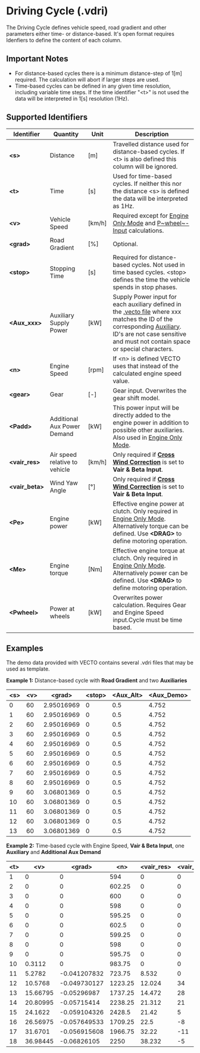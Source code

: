 Driving Cycle (.vdri)
=====================

The Driving Cycle defines vehicle speed, road gradient and other parameters either time- or distance-based. It's open format requires Idenfiers to define the content of each column.

Important Notes
---------------

- For distance-based cycles there is a minimum distance-step of 1[m] required. The calculation will abort if larger steps are used.
- Time-based cycles can be defined in any given time resolution, including variable time steps. If the time identifier "\<t\>" is not used the data will be interpreted in 1[s] resolution (1Hz).

Supported Identifiers
---------------------

| Identifier | Quantity | Unit   | Description                                     
| ---------- | -------- | ------ | ------------------------------------------------
| **\<s\>** 		 | Distance	| [m]    | Travelled distance used for distance-based cycles. If \<t\> is also defined this column will be ignored.
| **\<t\>**        | Time     | [s]    | Used for time-based cycles. If neither this nor the distance \<s\> is defined the data will be interpreted as 1Hz.
| **\<v\>** | Vehicle Speed   | [km/h] | Required except for [Engine Only Mode](#engine-only-mode) and [P~wheel~-Input](#pwheel-input-sico-mode) calculations.
| **\<grad\>** | Road Gradient | \[%\] | Optional.
| **\<stop\>** | Stopping Time | \[s\] | Required for distance-based cycles. Not used in time based cycles. \<stop\> defines the time the vehicle spends in stop phases.
| **\<Aux_xxx\>** | Auxiliary Supply Power | \[kW\] | Supply Power input for each auxiliary defined in the [.vecto file](#job-editor) where xxx matches the ID of the corresponding [Auxiliary](#auxiliary-dialog). ID's are not case sensitive and must not contain space or special characters.
| **\<n\>** | Engine Speed | \[rpm\] | If \<n\> is defined VECTO uses that instead of the calculated engine speed value.
| **\<gear\>** | Gear	| \[-\] | Gear input. Overwrites the gear shift model.
| **\<Padd\>** | Additional Aux Power Demand | \[kW\]	| This power input will be directly added to the engine power in addition to possible other auxiliaries. Also used in [Engine Only Mode](#engine-only-mode).
| **\<vair_res\>** | Air speed relative to vehicle | \[km/h\] | Only required if [**Cross Wind Correction**](#cross-wind-correction) is set to **Vair & Beta Input**.
| **\<vair_beta\>** | Wind Yaw Angle | \[°\] | Only required if [**Cross Wind Correction**](#cross-wind-correction) is set to **Vair & Beta Input**.
| **\<Pe\>** | Engine power | \[kW\] | Effective engine power at clutch. Only required in [Engine Only Mode](#engine-only-mode). Alternatively torque <Me> can be defined. Use **\<DRAG>** to define motoring operation.
| **\<Me\>** | Engine torque | \[Nm\] | Effective engine torque at clutch. Only required in [Engine Only Mode](#engine-only-mode). Alternatively power <Pe> can be defined. Use **\<DRAG\>** to define motoring operation.
| **\<Pwheel\>** | Power at wheels | \[kW\] | Overwrites power calculation. Requires Gear and Engine Speed input.Cycle must be time based.

Examples
--------

The demo data provided with VECTO contains several .vdri files that may be used as template.

**Example 1:** Distance-based cycle with **Road Gradient** and two **Auxiliaries**


|\<s\>|\<v\>|\<grad\>|\<stop\>|\<Aux_Alt\>|\<Aux_Demo\>
| - | - | ---- | ---- | ------- | ---------
| 0 | 60 | 2.95016969 | 0 | 0.5 | 4.752
| 1 | 60 | 2.95016969 | 0 | 0.5 | 4.752
| 2 | 60 | 2.95016969 | 0 | 0.5 | 4.752
| 3 | 60 | 2.95016969 | 0 | 0.5 | 4.752
| 4 | 60 | 2.95016969 | 0 | 0.5 | 4.752
| 5 | 60 | 2.95016969 | 0 | 0.5 | 4.752
| 6 | 60 | 2.95016969 | 0 | 0.5 | 4.752
| 7 | 60 | 2.95016969 | 0 | 0.5 | 4.752
| 8 | 60 | 2.95016969 | 0 | 0.5 | 4.752
| 9 | 60 | 3.06801369 | 0 | 0.5 | 4.752
| 10 | 60 | 3.06801369 | 0 | 0.5 | 4.752
| 11 | 60 | 3.06801369 | 0 | 0.5 | 4.752
| 12 | 60 | 3.06801369 | 0 | 0.5 | 4.752
| 13 | 60 | 3.06801369 | 0 | 0.5 | 4.752


**Example 2:** Time-based cycle with Engine Speed, **Vair & Beta Input**, one **Auxiliary** and **Additional Aux Demand**


|\<t\> |\<v\>|\<grad\>|\<n\>  |\<vair_res\>|\<vair_beta\>|\<Aux_Alt\>|\<Padd\>
| --- | -- | ----- | ------- | --------- | ---------- | -------- | --------
|1 |0       |0           |594     | 0     | 0    |0.532     |2.007686806
|2 |0       |0           |602.25  | 0     | 0    |0.588     |3.222867975
|3 |0       |0           |600     | 0     | 0    |0.644     |3.215345965
|4 |0       |0           |598     | 0     | 0    |0.728     |3.208650609
|5 |0       |0           |595.25  | 0     | 0    |0.644     |3.199146758
|6 |0       |0           |602.5   | 0     | 0    |0.588     |2.050366424
|7 |0       |0           |599.25  | 0     | 0    |0.588     |3.212783873
|8 |0       |0           |598     | 0     | 0    |0.644     |3.208568475
|9 |0       |0           |595.75  | 0     | 0    |0.504     |3.201815003
|10|0.3112  |0           |983.75  | 0     | 0    |0.476     |4.532197507
|11|5.2782  |-0.041207832|723.75  | 8.532 | 0    |0.42      |2.453370264
|12|10.5768 |-0.049730127|1223.25 | 12.024| 34   |0.476     |3.520827362
|13|15.66795|-0.05296987 |1737.25 | 14.472| 28   |0.504     |4.880874189
|14|20.80995|-0.05715414 |2238.25 | 21.312| 21   |0.476     |6.648425375
|15|24.1622 |-0.059104326|2428.5  | 21.42 | 5    |0.476     |7.393337294
|16|26.56975|-0.057649533|1709.25 | 22.5  | -8   |0.476     |4.999156225
|17|31.6701 |-0.056915608|1966.75 | 32.22 | -11  |0.504     |5.889710204
|18|36.98445|-0.06826105 |2250    | 38.232| -5   |0.504     |6.917938049

